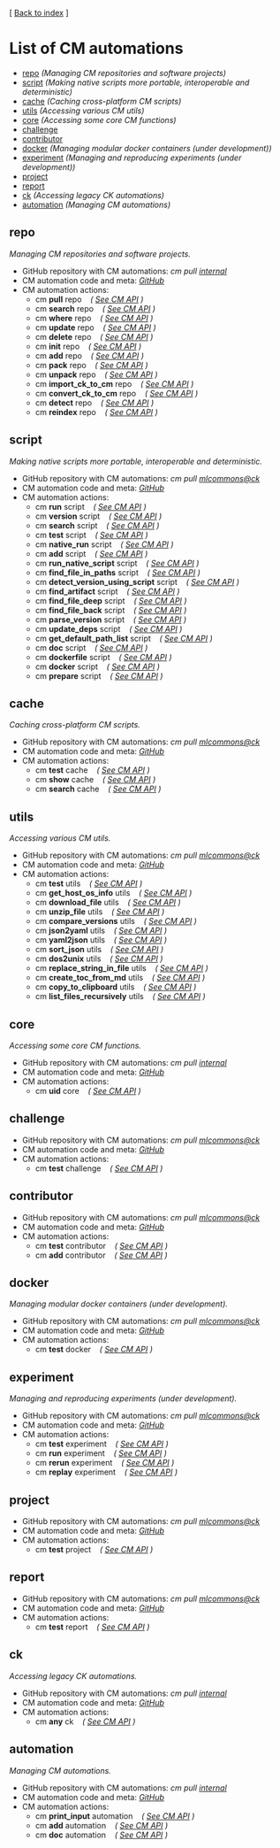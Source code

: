 [ [Back to index](README.md) ]

# List of CM automations

<!--
This file is generated automatically - don't edit!
-->

* [repo](#repo) *(Managing CM repositories and software projects)*
* [script](#script) *(Making native scripts more portable, interoperable and deterministic)*
* [cache](#cache) *(Caching cross-platform CM scripts)*
* [utils](#utils) *(Accessing various CM utils)*
* [core](#core) *(Accessing some core CM functions)*
* [challenge](#challenge)
* [contributor](#contributor)
* [docker](#docker) *(Managing modular docker containers (under development))*
* [experiment](#experiment) *(Managing and reproducing experiments (under development))*
* [project](#project)
* [report](#report)
* [ck](#ck) *(Accessing legacy CK automations)*
* [automation](#automation) *(Managing CM automations)*


## repo


*Managing CM repositories and software projects.*


* GitHub repository with CM automations: *cm pull [internal](https://github.com/mlcommons/ck/tree/master/cm/cmind/repo)*
* CM automation code and meta: *[GitHub](https://github.com/mlcommons/ck/tree/master/cm/cmind/repo/automation/repo)*
* CM automation actions:
  * cm **pull** repo   &nbsp;&nbsp;&nbsp;*( [See CM API](https://github.com/mlcommons/ck/tree/master/cm/cmind/repo/automation/repo/module.py#L15) )*
  * cm **search** repo   &nbsp;&nbsp;&nbsp;*( [See CM API](https://github.com/mlcommons/ck/tree/master/cm/cmind/repo/automation/repo/module.py#L98) )*
  * cm **where** repo   &nbsp;&nbsp;&nbsp;*( [See CM API](https://github.com/mlcommons/ck/tree/master/cm/cmind/repo/automation/repo/module.py#L184) )*
  * cm **update** repo   &nbsp;&nbsp;&nbsp;*( [See CM API](https://github.com/mlcommons/ck/tree/master/cm/cmind/repo/automation/repo/module.py#L207) )*
  * cm **delete** repo   &nbsp;&nbsp;&nbsp;*( [See CM API](https://github.com/mlcommons/ck/tree/master/cm/cmind/repo/automation/repo/module.py#L244) )*
  * cm **init** repo   &nbsp;&nbsp;&nbsp;*( [See CM API](https://github.com/mlcommons/ck/tree/master/cm/cmind/repo/automation/repo/module.py#L301) )*
  * cm **add** repo   &nbsp;&nbsp;&nbsp;*( [See CM API](https://github.com/mlcommons/ck/tree/master/cm/cmind/repo/automation/repo/module.py#L426) )*
  * cm **pack** repo   &nbsp;&nbsp;&nbsp;*( [See CM API](https://github.com/mlcommons/ck/tree/master/cm/cmind/repo/automation/repo/module.py#L434) )*
  * cm **unpack** repo   &nbsp;&nbsp;&nbsp;*( [See CM API](https://github.com/mlcommons/ck/tree/master/cm/cmind/repo/automation/repo/module.py#L504) )*
  * cm **import_ck_to_cm** repo   &nbsp;&nbsp;&nbsp;*( [See CM API](https://github.com/mlcommons/ck/tree/master/cm/cmind/repo/automation/repo/module.py#L611) )*
  * cm **convert_ck_to_cm** repo   &nbsp;&nbsp;&nbsp;*( [See CM API](https://github.com/mlcommons/ck/tree/master/cm/cmind/repo/automation/repo/module.py#L662) )*
  * cm **detect** repo   &nbsp;&nbsp;&nbsp;*( [See CM API](https://github.com/mlcommons/ck/tree/master/cm/cmind/repo/automation/repo/module.py#L716) )*
  * cm **reindex** repo   &nbsp;&nbsp;&nbsp;*( [See CM API](https://github.com/mlcommons/ck/tree/master/cm/cmind/repo/automation/repo/module.py#L899) )*


## script


*Making native scripts more portable, interoperable and deterministic.*


* GitHub repository with CM automations: *cm pull [mlcommons@ck](https://github.com/mlcommons/ck/tree/master/cm-mlops)*
* CM automation code and meta: *[GitHub](https://github.com/mlcommons/ck/tree/master/cm-mlops/automation/script)*
* CM automation actions:
  * cm **run** script   &nbsp;&nbsp;&nbsp;*( [See CM API](https://github.com/mlcommons/ck/tree/master/cm-mlops/automation/script/module.py#L72) )*
  * cm **version** script   &nbsp;&nbsp;&nbsp;*( [See CM API](https://github.com/mlcommons/ck/tree/master/cm-mlops/automation/script/module.py#L1749) )*
  * cm **search** script   &nbsp;&nbsp;&nbsp;*( [See CM API](https://github.com/mlcommons/ck/tree/master/cm-mlops/automation/script/module.py#L1777) )*
  * cm **test** script   &nbsp;&nbsp;&nbsp;*( [See CM API](https://github.com/mlcommons/ck/tree/master/cm-mlops/automation/script/module.py#L1887) )*
  * cm **native_run** script   &nbsp;&nbsp;&nbsp;*( [See CM API](https://github.com/mlcommons/ck/tree/master/cm-mlops/automation/script/module.py#L1953) )*
  * cm **add** script   &nbsp;&nbsp;&nbsp;*( [See CM API](https://github.com/mlcommons/ck/tree/master/cm-mlops/automation/script/module.py#L2026) )*
  * cm **run_native_script** script   &nbsp;&nbsp;&nbsp;*( [See CM API](https://github.com/mlcommons/ck/tree/master/cm-mlops/automation/script/module.py#L2624) )*
  * cm **find_file_in_paths** script   &nbsp;&nbsp;&nbsp;*( [See CM API](https://github.com/mlcommons/ck/tree/master/cm-mlops/automation/script/module.py#L2665) )*
  * cm **detect_version_using_script** script   &nbsp;&nbsp;&nbsp;*( [See CM API](https://github.com/mlcommons/ck/tree/master/cm-mlops/automation/script/module.py#L2879) )*
  * cm **find_artifact** script   &nbsp;&nbsp;&nbsp;*( [See CM API](https://github.com/mlcommons/ck/tree/master/cm-mlops/automation/script/module.py#L2952) )*
  * cm **find_file_deep** script   &nbsp;&nbsp;&nbsp;*( [See CM API](https://github.com/mlcommons/ck/tree/master/cm-mlops/automation/script/module.py#L3110) )*
  * cm **find_file_back** script   &nbsp;&nbsp;&nbsp;*( [See CM API](https://github.com/mlcommons/ck/tree/master/cm-mlops/automation/script/module.py#L3168) )*
  * cm **parse_version** script   &nbsp;&nbsp;&nbsp;*( [See CM API](https://github.com/mlcommons/ck/tree/master/cm-mlops/automation/script/module.py#L3209) )*
  * cm **update_deps** script   &nbsp;&nbsp;&nbsp;*( [See CM API](https://github.com/mlcommons/ck/tree/master/cm-mlops/automation/script/module.py#L3263) )*
  * cm **get_default_path_list** script   &nbsp;&nbsp;&nbsp;*( [See CM API](https://github.com/mlcommons/ck/tree/master/cm-mlops/automation/script/module.py#L3282) )*
  * cm **doc** script   &nbsp;&nbsp;&nbsp;*( [See CM API](https://github.com/mlcommons/ck/tree/master/cm-mlops/automation/script/module.py#L3293) )*
  * cm **dockerfile** script   &nbsp;&nbsp;&nbsp;*( [See CM API](https://github.com/mlcommons/ck/tree/master/cm-mlops/automation/script/module.py#L3322) )*
  * cm **docker** script   &nbsp;&nbsp;&nbsp;*( [See CM API](https://github.com/mlcommons/ck/tree/master/cm-mlops/automation/script/module.py#L3350) )*
  * cm **prepare** script   &nbsp;&nbsp;&nbsp;*( [See CM API](https://github.com/mlcommons/ck/tree/master/cm-mlops/automation/script/module.py#L3403) )*


## cache


*Caching cross-platform CM scripts.*


* GitHub repository with CM automations: *cm pull [mlcommons@ck](https://github.com/mlcommons/ck/tree/master/cm-mlops)*
* CM automation code and meta: *[GitHub](https://github.com/mlcommons/ck/tree/master/cm-mlops/automation/cache)*
* CM automation actions:
  * cm **test** cache   &nbsp;&nbsp;&nbsp;*( [See CM API](https://github.com/mlcommons/ck/tree/master/cm-mlops/automation/cache/module.py#L15) )*
  * cm **show** cache   &nbsp;&nbsp;&nbsp;*( [See CM API](https://github.com/mlcommons/ck/tree/master/cm-mlops/automation/cache/module.py#L54) )*
  * cm **search** cache   &nbsp;&nbsp;&nbsp;*( [See CM API](https://github.com/mlcommons/ck/tree/master/cm-mlops/automation/cache/module.py#L153) )*


## utils


*Accessing various CM utils.*


* GitHub repository with CM automations: *cm pull [mlcommons@ck](https://github.com/mlcommons/ck/tree/master/cm-mlops)*
* CM automation code and meta: *[GitHub](https://github.com/mlcommons/ck/tree/master/cm-mlops/automation/utils)*
* CM automation actions:
  * cm **test** utils   &nbsp;&nbsp;&nbsp;*( [See CM API](https://github.com/mlcommons/ck/tree/master/cm-mlops/automation/utils/module.py#L15) )*
  * cm **get_host_os_info** utils   &nbsp;&nbsp;&nbsp;*( [See CM API](https://github.com/mlcommons/ck/tree/master/cm-mlops/automation/utils/module.py#L54) )*
  * cm **download_file** utils   &nbsp;&nbsp;&nbsp;*( [See CM API](https://github.com/mlcommons/ck/tree/master/cm-mlops/automation/utils/module.py#L156) )*
  * cm **unzip_file** utils   &nbsp;&nbsp;&nbsp;*( [See CM API](https://github.com/mlcommons/ck/tree/master/cm-mlops/automation/utils/module.py#L256) )*
  * cm **compare_versions** utils   &nbsp;&nbsp;&nbsp;*( [See CM API](https://github.com/mlcommons/ck/tree/master/cm-mlops/automation/utils/module.py#L334) )*
  * cm **json2yaml** utils   &nbsp;&nbsp;&nbsp;*( [See CM API](https://github.com/mlcommons/ck/tree/master/cm-mlops/automation/utils/module.py#L382) )*
  * cm **yaml2json** utils   &nbsp;&nbsp;&nbsp;*( [See CM API](https://github.com/mlcommons/ck/tree/master/cm-mlops/automation/utils/module.py#L420) )*
  * cm **sort_json** utils   &nbsp;&nbsp;&nbsp;*( [See CM API](https://github.com/mlcommons/ck/tree/master/cm-mlops/automation/utils/module.py#L458) )*
  * cm **dos2unix** utils   &nbsp;&nbsp;&nbsp;*( [See CM API](https://github.com/mlcommons/ck/tree/master/cm-mlops/automation/utils/module.py#L495) )*
  * cm **replace_string_in_file** utils   &nbsp;&nbsp;&nbsp;*( [See CM API](https://github.com/mlcommons/ck/tree/master/cm-mlops/automation/utils/module.py#L532) )*
  * cm **create_toc_from_md** utils   &nbsp;&nbsp;&nbsp;*( [See CM API](https://github.com/mlcommons/ck/tree/master/cm-mlops/automation/utils/module.py#L582) )*
  * cm **copy_to_clipboard** utils   &nbsp;&nbsp;&nbsp;*( [See CM API](https://github.com/mlcommons/ck/tree/master/cm-mlops/automation/utils/module.py#L650) )*
  * cm **list_files_recursively** utils   &nbsp;&nbsp;&nbsp;*( [See CM API](https://github.com/mlcommons/ck/tree/master/cm-mlops/automation/utils/module.py#L728) )*


## core


*Accessing some core CM functions.*


* GitHub repository with CM automations: *cm pull [internal](https://github.com/mlcommons/ck/tree/master/cm/cmind/repo)*
* CM automation code and meta: *[GitHub](https://github.com/mlcommons/ck/tree/master/cm/cmind/repo/automation/core)*
* CM automation actions:
  * cm **uid** core   &nbsp;&nbsp;&nbsp;*( [See CM API](https://github.com/mlcommons/ck/tree/master/cm/cmind/repo/automation/core/module.py#L22) )*


## challenge


* GitHub repository with CM automations: *cm pull [mlcommons@ck](https://github.com/mlcommons/ck/tree/master/cm-mlops)*
* CM automation code and meta: *[GitHub](https://github.com/mlcommons/ck/tree/master/cm-mlops/automation/challenge)*
* CM automation actions:
  * cm **test** challenge   &nbsp;&nbsp;&nbsp;*( [See CM API](https://github.com/mlcommons/ck/tree/master/cm-mlops/automation/challenge/module.py#L15) )*


## contributor


* GitHub repository with CM automations: *cm pull [mlcommons@ck](https://github.com/mlcommons/ck/tree/master/cm-mlops)*
* CM automation code and meta: *[GitHub](https://github.com/mlcommons/ck/tree/master/cm-mlops/automation/contributor)*
* CM automation actions:
  * cm **test** contributor   &nbsp;&nbsp;&nbsp;*( [See CM API](https://github.com/mlcommons/ck/tree/master/cm-mlops/automation/contributor/module.py#L15) )*
  * cm **add** contributor   &nbsp;&nbsp;&nbsp;*( [See CM API](https://github.com/mlcommons/ck/tree/master/cm-mlops/automation/contributor/module.py#L54) )*


## docker


*Managing modular docker containers (under development).*


* GitHub repository with CM automations: *cm pull [mlcommons@ck](https://github.com/mlcommons/ck/tree/master/cm-mlops)*
* CM automation code and meta: *[GitHub](https://github.com/mlcommons/ck/tree/master/cm-mlops/automation/docker)*
* CM automation actions:
  * cm **test** docker   &nbsp;&nbsp;&nbsp;*( [See CM API](https://github.com/mlcommons/ck/tree/master/cm-mlops/automation/docker/module.py#L15) )*


## experiment


*Managing and reproducing experiments (under development).*


* GitHub repository with CM automations: *cm pull [mlcommons@ck](https://github.com/mlcommons/ck/tree/master/cm-mlops)*
* CM automation code and meta: *[GitHub](https://github.com/mlcommons/ck/tree/master/cm-mlops/automation/experiment)*
* CM automation actions:
  * cm **test** experiment   &nbsp;&nbsp;&nbsp;*( [See CM API](https://github.com/mlcommons/ck/tree/master/cm-mlops/automation/experiment/module.py#L22) )*
  * cm **run** experiment   &nbsp;&nbsp;&nbsp;*( [See CM API](https://github.com/mlcommons/ck/tree/master/cm-mlops/automation/experiment/module.py#L64) )*
  * cm **rerun** experiment   &nbsp;&nbsp;&nbsp;*( [See CM API](https://github.com/mlcommons/ck/tree/master/cm-mlops/automation/experiment/module.py#L417) )*
  * cm **replay** experiment   &nbsp;&nbsp;&nbsp;*( [See CM API](https://github.com/mlcommons/ck/tree/master/cm-mlops/automation/experiment/module.py#L440) )*


## project


* GitHub repository with CM automations: *cm pull [mlcommons@ck](https://github.com/mlcommons/ck/tree/master/cm-mlops)*
* CM automation code and meta: *[GitHub](https://github.com/mlcommons/ck/tree/master/cm-mlops/automation/project)*
* CM automation actions:
  * cm **test** project   &nbsp;&nbsp;&nbsp;*( [See CM API](https://github.com/mlcommons/ck/tree/master/cm-mlops/automation/project/module.py#L15) )*


## report


* GitHub repository with CM automations: *cm pull [mlcommons@ck](https://github.com/mlcommons/ck/tree/master/cm-mlops)*
* CM automation code and meta: *[GitHub](https://github.com/mlcommons/ck/tree/master/cm-mlops/automation/report)*
* CM automation actions:
  * cm **test** report   &nbsp;&nbsp;&nbsp;*( [See CM API](https://github.com/mlcommons/ck/tree/master/cm-mlops/automation/report/module.py#L15) )*


## ck


*Accessing legacy CK automations.*


* GitHub repository with CM automations: *cm pull [internal](https://github.com/mlcommons/ck/tree/master/cm/cmind/repo)*
* CM automation code and meta: *[GitHub](https://github.com/mlcommons/ck/tree/master/cm/cmind/repo/automation/ck)*
* CM automation actions:
  * cm **any** ck   &nbsp;&nbsp;&nbsp;*( [See CM API](https://github.com/mlcommons/ck/tree/master/cm/cmind/repo/automation/ck/module.py#L15) )*


## automation


*Managing CM automations.*


* GitHub repository with CM automations: *cm pull [internal](https://github.com/mlcommons/ck/tree/master/cm/cmind/repo)*
* CM automation code and meta: *[GitHub](https://github.com/mlcommons/ck/tree/master/cm/cmind/repo/automation/automation)*
* CM automation actions:
  * cm **print_input** automation   &nbsp;&nbsp;&nbsp;*( [See CM API](https://github.com/mlcommons/ck/tree/master/cm/cmind/repo/automation/automation/module.py#L15) )*
  * cm **add** automation   &nbsp;&nbsp;&nbsp;*( [See CM API](https://github.com/mlcommons/ck/tree/master/cm/cmind/repo/automation/automation/module.py#L39) )*
  * cm **doc** automation   &nbsp;&nbsp;&nbsp;*( [See CM API](https://github.com/mlcommons/ck/tree/master/cm/cmind/repo/automation/automation/module.py#L111) )*



<br>
<br>
<br>
<br>
<br>
<br>
<br>
<br>
<br>
<br>
<br>
<br>
<br>
<br>
<br>
<br>
<br>
<br>
<br>
<br>
<br>
<br>
<br>
<br>
<br>
<br>
<br>
<br>
<br>
<br>
<br>
<br>
<br>
